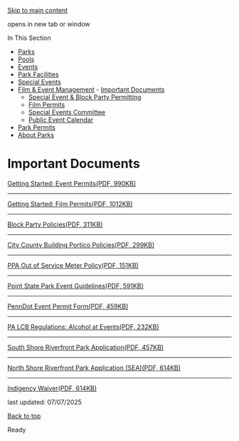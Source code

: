 [Skip to main content](https://www.pittsburghpa.gov/Recreation-Events/Film-Event-Management/Important-Documents#main-content)

opens in new tab or window

In This Section

- [Parks](https://www.pittsburghpa.gov/Recreation-Events/Parks)
- [Pools](https://www.pittsburghpa.gov/Recreation-Events/Pools)
- [Events](https://www.pittsburghpa.gov/Recreation-Events/Events)
- [Park Facilities](https://www.pittsburghpa.gov/Recreation-Events/Park-Facilities)
- [Special Events](https://www.pittsburghpa.gov/Recreation-Events/Special-Events)
- [Film & Event Management](https://www.pittsburghpa.gov/Recreation-Events/Film-Event-Management)  - [Important Documents](https://www.pittsburghpa.gov/Recreation-Events/Film-Event-Management/Important-Documents)
  - [Special Event & Block Party Permitting](https://www.pittsburghpa.gov/Recreation-Events/Film-Event-Management/Special-Event-Block-Party-Permitting)
  - [Film Permits](https://www.pittsburghpa.gov/Recreation-Events/Film-Event-Management/Film-Permits)
  - [Special Events Committee](https://www.pittsburghpa.gov/Recreation-Events/Film-Event-Management/Special-Events-Committee)
  - [Public Event Calendar](https://www.pittsburghpa.gov/Recreation-Events/Film-Event-Management/Public-Event-Calendar)
- [Park Permits](https://www.pittsburghpa.gov/Recreation-Events/Park-Permits)
- [About Parks](https://www.pittsburghpa.gov/Recreation-Events/About-Parks)

# Important Documents

[Getting Started: Event Permits(PDF, 990KB)](https://www.pittsburghpa.gov/files/assets/city/v/2/ofem/documents/2025-getting-started-eproval-document-event-permits.pdf "Getting_Started_eproval_Document.pdf")

* * *

[Getting Started: Film Permits(PDF, 1012KB)](https://www.pittsburghpa.gov/files/assets/city/v/2/ofem/documents/2025-getting-started-eproval-document-film-permits.pdf "Getting_Started_Eproval_Document_-_Film_Permits.pdf")

* * *

[Block Party Policies(PDF, 311KB)](https://www.pittsburghpa.gov/files/assets/city/v/1/ofem/documents/24967_2024_block_party_policies.pdf "2024_Block_Party_Policies.pdf")

* * *

[City County Building Portico Policies(PDF, 299KB)](https://www.pittsburghpa.gov/files/assets/city/v/1/ofem/documents/24968_2024_ccb_portico_rules__regulations.pdf "2024_CCB_Portico_Rules__Regulations.pdf")

* * *

[PPA Out of Service Meter Policy(PDF, 151KB)](https://www.pittsburghpa.gov/files/assets/city/v/2/ofem/documents/osm-policy-form-updated-6.18.pdf "PPA_OSM_Policy__Form_updated.pdf")

* * *

[Point State Park Event Guidelines(PDF, 591KB)](https://www.pittsburghpa.gov/files/assets/city/v/1/ofem/documents/24973_poin_special_event_guidelines_updated_2023_03_22.pdf "POIN_Special_Event_Guidelines_Updated_2023_03_22.pdf")

* * *

[PennDot Event Permit Form(PDF, 459KB)](https://www.pittsburghpa.gov/files/assets/city/v/1/ofem/documents/25227_penndot_special_event_permit_application.pdf "PennDot_Special_Event_Permit_Application.pdf")

* * *

[PA LCB Regulations: Alcohol at Events(PDF, 232KB)](https://www.pittsburghpa.gov/files/assets/city/v/1/ofem/documents/24971_palcb_alcohol_at_events_guidelines.pdf "PALCB_Alcohol_at_Events_Guidelines.pdf")

* * *

[South Shore Riverfront Park Application(PDF, 457KB)](https://www.pittsburghpa.gov/files/assets/city/v/1/ofem/documents/24974_south_shore_riverfront_park_application.pdf "South_Shore_Riverfront_Park_Application.pdf")

* * *

[North Shore Riverfront Park Application (SEA)(PDF, 614KB)](https://www.pittsburghpa.gov/files/assets/city/v/2/ofem/documents/indigency_waiver.pdf "2024_NSRFP_Special_Events_Application_Fillable_Form.pdf")

* * *

[Indigency Waiver(PDF, 614KB)](https://www.pittsburghpa.gov/files/assets/city/v/2/ofem/documents/indigency_waiver.pdf "2024_NSRFP_Special_Events_Application_Fillable_Form.pdf")

last updated: 07/07/2025

[Back to top](https://www.pittsburghpa.gov/Recreation-Events/Film-Event-Management/Important-Documents#body-top)

Ready
